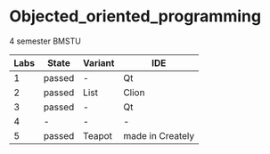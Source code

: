 # Objected_oriented_programming
4 semester BMSTU

| Labs | State | Variant | IDE |
| --- | --- | --- | --- |
| 1 | passed | - | Qt |
| 2 | passed | List | Clion |
| 3 | passed | - | Qt |
| 4 | - | - | - |
| 5 | passed | Teapot | made in Creately |
